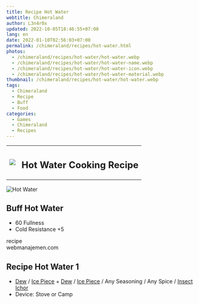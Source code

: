 ```yaml
---
title: Recipe Hot Water
webtitle: Chimeraland
author: L3n4r0x
updated: 2022-10-05T18:46:55+07:00
lang: en
date: 2022-01-10T02:56:03+07:00
permalink: /chimeraland/recipes/hot-water.html
photos:
  - /chimeraland/recipes/hot-water/hot-water.webp
  - /chimeraland/recipes/hot-water/hot-water-name.webp
  - /chimeraland/recipes/hot-water/hot-water-icon.webp
  - /chimeraland/recipes/hot-water/hot-water-material.webp
thumbnail: /chimeraland/recipes/hot-water/hot-water.webp
tags:
  - Chimeraland
  - Recipe
  - Buff
  - Food
categories:
  - Games
  - Chimeraland
  - Recipes
---
```


<section id="bootstrap-wrapper">
  <link
    rel="stylesheet"
    href="https://cdn.statically.io/gh/dimaslanjaka/Web-Manajemen/40ac3225/css/bootstrap-4.5-wrapper.css"
  />
  <div class="row mb-2">
    <div class="col-md-12 mb-2">
      <table class="table" id="post-info">
        <tbody>
          <tr>
            <td>
              <img
                class="d-inline-block me-2"
                src="/chimeraland/recipes/hot-water/hot-water-icon.webp"
                width="auto"
                height="auto"
              />
            </td>
            <td><h1 class="fs-5">Hot Water Cooking Recipe</h1></td>
          </tr>
        </tbody>
      </table>
    </div>
  </div>
  <div class="card mb-2">
    <div class="row g-0">
      <div class="col-sm-4 position-relative mb-2">
        <img
          src="/chimeraland/recipes/hot-water/hot-water-material.webp"
          class="card-img fit-cover w-100 h-100"
          alt="Hot Water"
          data-fancybox="true"
        />
      </div>
      <div class="col-sm-8 mb-2">
        <div class="card-body">
          <h2 class="card-title fs-5">Buff Hot Water</h2>
          <div class="card-text">
            <ul>
              <li>60 Fullness</li>
              <li>Cold Resistance +5</li>
            </ul>
          </div>
          <span class="badge rounded-pill bg-dark text-white">recipe</span>
        </div>
        <div class="card-footer text-end text-muted">webmanajemen.com</div>
      </div>
    </div>
  </div>
  <div class="row mb-2">
    <div class="col-12 col-lg-6 recipe-item mb-2">
      <div class="card">
        <div class="card-body">
          <h2 class="card-title fs-5">Recipe Hot Water 1</h2>
          <div class="card-text">
            <ul>
              <li>
                <a
                  class="text-decoration-none"
                  href="/chimeraland/materials/dew.html"
                  >Dew</a
                ><span> / </span
                ><a
                  class="text-decoration-none"
                  href="/chimeraland/materials/ice-piece.html"
                  >Ice Piece</a
                ><span> + </span
                ><a
                  class="text-decoration-none"
                  href="/chimeraland/materials/dew.html"
                  >Dew</a
                ><span> / </span
                ><a
                  class="text-decoration-none"
                  href="/chimeraland/materials/ice-piece.html"
                  >Ice Piece</a
                ><span> / </span>Any Seasoning<span> / </span>Any Spice<span>
                  / </span
                ><a
                  class="text-decoration-none"
                  href="/chimeraland/materials/insect-ichor.html"
                  >Insect Ichor</a
                >
              </li>
              <li>Device: Stove or Camp</li>
            </ul>
          </div>
        </div>
      </div>
    </div>
  </div>
</section>